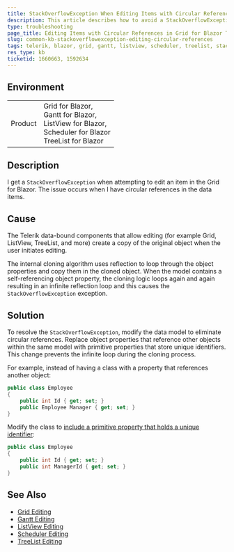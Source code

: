 ```yaml
---
title: StackOverflowException When Editing Items with Circular References in Grid for Blazor
description: This article describes how to avoid a StackOverflowException by modifying object properties to prevent circular references when editing items in the Grid, ListView or TreeList for Blazor.
type: troubleshooting
page_title: Editing Items with Circular References in Grid for Blazor Throws StackOverflowException
slug: common-kb-stackoverflowexception-editing-circular-references
tags: telerik, blazor, grid, gantt, listview, scheduler, treelist, stackoverflowexception, circular reference, editing
res_type: kb
ticketid: 1660663, 1592634
---
```


## Environment

<table>
    <tbody>
        <tr>
            <td>Product</td>
            <td>Grid for Blazor, <br />Gantt for Blazor, <br/>ListView for Blazor, <br />Scheduler for Blazor<br />TreeList for Blazor</td>
        </tr>
    </tbody>
</table>

## Description

I get a `StackOverflowException` when attempting to edit an item in the Grid for Blazor. The issue occurs when I have circular references in the data items.

## Cause

The Telerik data-bound components that allow editing (for example Grid, ListView, TreeList, and more) create a copy of the original object when the user initiates editing.

The internal cloning algorithm uses reflection to loop through the object properties and copy them in the cloned object. When the model contains a self-referencing object property, the cloning logic loops again and again resulting in an infinite reflection loop and this causes the `StackOverflowException` exception.

## Solution

To resolve the `StackOverflowException`, modify the data model to eliminate circular references. Replace object properties that reference other objects within the same model with primitive properties that store unique identifiers. This change prevents the infinite loop during the cloning process.

For example, instead of having a class with a property that references another object:

```csharp
public class Employee
{
    public int Id { get; set; }
    public Employee Manager { get; set; }
}
```

Modify the class to [include a primitive property that holds a unique identifier](slug:grids-foreign-key):

```csharp
public class Employee
{
    public int Id { get; set; }
    public int ManagerId { get; set; }
}
```

## See Also

* [Grid Editing](slug:components/grid/editing/overview)
* [Gantt Editing](slug:gantt-tree-editing)
* [ListView Editing](slug:listview-editing)
* [Scheduler Editing](slug:scheduler-appointments-edit)
* [TreeList Editing](slug:treelist-editing-overview)
